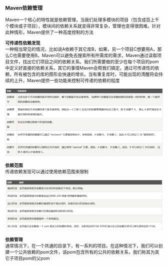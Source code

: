 ### Maven依赖管理
Maven一个核心的特性就是依赖管理，当我们处理多模块的项目（包含成百上千个模块或子项目），模块间的依赖关系就变得非常复杂，管理也变得很困难。针对此种情形，Maven提供了一种高度控制的方法

**可传递性依赖发现**  
一种相当常见的情况，比如说A依赖于其它库B，如果，另一个项目C想要用A，那么C也需要使用B。Maven可以避免去搜索所有所需库的需求，Maven通过读取项目文件，找出它们项目之间的依赖关系。我们所需要做的至少在每个项目的pom中定义好直接的依赖关系，其它的事情Maven会帮我们搞定。通过可传递性的依赖，所有被包含的库的图形会快速的增长。当有重复库时，可能出现的清醒将会持续的上升，Maven提供一些功能来控制可传递的依赖的程度

![](../../.vuepress/public/img/201910301548.png)

**依赖范围**  
传递依赖发现可以通过使用依赖范围来限制

![](../../.vuepress/public/img/201910301705.png)

**依赖管理**  
通常情况下，在一个共通的目录下，有一系列的项目。在这种情况下，我们可以创建一个公共依赖的pom文件，该pom包含所有的公共的依赖关系，我们称其为其它子项目pom的父pom